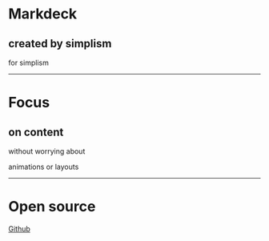 # Markdeck

## created by simplism
 
for simplism

---

# Focus

## on content

without worrying about

animations or layouts

---

# Open source

[Github](https://github.com/amazingandyyy/markdeck)
